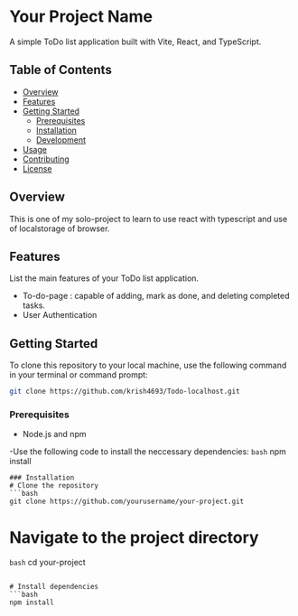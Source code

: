 # Your Project Name

A simple ToDo list application built with Vite, React, and TypeScript.

## Table of Contents

- [Overview](#overview)
- [Features](#features)
- [Getting Started](#getting-started)
  - [Prerequisites](#prerequisites)
  - [Installation](#installation)
  - [Development](#development)
- [Usage](#usage)
- [Contributing](#contributing)
- [License](#license)

## Overview

This is one of my solo-project to learn to use react with typescript and use of localstorage of browser.

## Features

List the main features of your ToDo list application.

- To-do-page : capable of adding, mark as done, and deleting completed tasks.
- User Authentication

## Getting Started

To clone this repository to your local machine, use the following command in your terminal or command prompt:

```bash
git clone https://github.com/krish4693/Todo-localhost.git
```
### Prerequisites

- Node.js and npm

-Use the following code to install the neccessary dependencies:
   ```bash```
      npm install
   ``````
### Installation
# Clone the repository
```bash
git clone https://github.com/yourusername/your-project.git
``````
# Navigate to the project directory
```bash```
cd your-project
``````

# Install dependencies
```bash
npm install
``````
